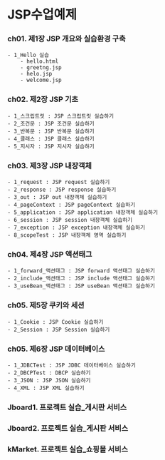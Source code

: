 # JSP수업예제
### ch01. 제1장 JSP 개요와 실습환경 구축

<pre><code>- 1_Hello 실습
	- hello.html
	- greetng.jsp
	- helo.jsp
	- welcome.jsp</code></pre>
### ch02. 제2장 JSP 기초
<pre><code>- 1_스크립트릿 : JSP 스크립트릿 실습하기
- 2_조건문 : JSP 조건문 실습하기
- 3_반복문 : JSP 반복문 실습하기
- 4_클래스 : JSP 클래스 실습하기
- 5_지시자 : JSP 지시자 실습하기</code></pre>
### ch03. 제3장 JSP 내장객체
<pre><code>- 1_request : JSP request 실습하기
- 2_response : JSP response 실습하기
- 3_out : JSP out 내장객체 실습하기
- 4_pageContext : JSP pageContext 실습하기
- 5_application : JSP application 내장객체 실습하기
- 6_session : JSP session 내장객체 실습하기
- 7_exception : JSP exception 내장객체 실습하기
- 8_scopeTest : JSP 내장객체 영역 실습하기</code></pre>
### ch04. 제4장 JSP 액션태그
<pre><code>- 1_forward_액션태그 : JSP forward 액션태그 실습하기
- 2_include_액션태그 : JSP include 액션태그 실습하기
- 3_useBean_액션태그 : JSP useBean 액션태그 실습하기</code></pre>
### ch05. 제5장 쿠키와 세션
<pre><code>- 1_Cookie : JSP Cookie 실습하기
- 2_Session : JSP Session 실습하기</code></pre>
### ch05. 제6장 JSP 데이터베이스
<pre><code>- 1_JDBCTest : JSP JDBC 데이터베이스 실습하기
- 2_DBCPTest : DBCP 실습하기
- 3_JSON : JSP JSON 실습하기
- 4_XML : JSP XML 실습하기</code></pre>
### Jboard1. 프로젝트 실습_게시판 서비스
### Jboard2. 프로젝트 실습_게시판 서비스
### kMarket. 프로젝트 실습_쇼핑몰 서비스
